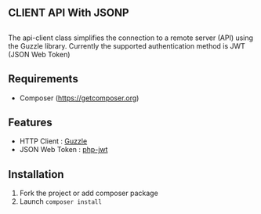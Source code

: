 ##
## CLIENT API With JSONP
##

The api-client class simplifies the connection to a remote server (API) using the Guzzle library. 
Currently the supported authentication method is JWT (JSON Web Token)

## Requirements

* Composer (https://getcomposer.org)

## Features

* HTTP Client : [Guzzle](https://github.com/guzzle/guzzle)
* JSON Web Token : [php-jwt](https://github.com/firebase/php-jwt)

## Installation

1. Fork the project or add composer package
2. Launch `composer install`